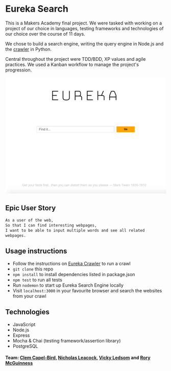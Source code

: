 # Eureka Search

This is a Makers Academy final project. We were tasked with working on a project of our choice in languages, testing frameworks and technologies of our choice over the course of 11 days.

We chose to build a search engine, writing the query engine in Node.js and the [crawler](https://github.com/rorymcgit/eureka-crawler) in Python.

Central throughout the project were TDD/BDD, XP values and agile practices. We used a Kanban workflow to manage the project's progression.

![](https://github.com/rorymcgit/eureka-search/blob/master/scrngrb.png)

## Epic User Story

```
As a user of the web,
So that I can find interesting webpages,
I want to be able to input multiple words and see all related webpages.
```

## Usage instructions

- Follow the instructions on [Eureka Crawler](https://github.com/rorymcgit/eureka-crawler) to run a crawl
- `git clone` this repo
- `npm install` to install dependencies listed in package.json
- `npm test` to run all tests
- Run `nodemon` to start up Eureka Search Engine locally
- Visit `localhost:3000` in your favourite browser and search the websites from your crawl


## Technologies

- JavaScript
- Node.js
- Express
- Mocha & Chai (testing framework/assertion library)
- PostgreSQL

#### Team: [Clem Capel-Bird](https://github.com/ClemCB), [Nicholas Leacock](https://github.com/marudine), [Vicky Ledsom](https://github.com/ledleds) and [Rory McGuinness](https://github.com/rorymcgit)
